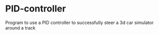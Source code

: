 # PID-controller
Program to use a PID controller to successfully steer a 3d car simulator around a track
